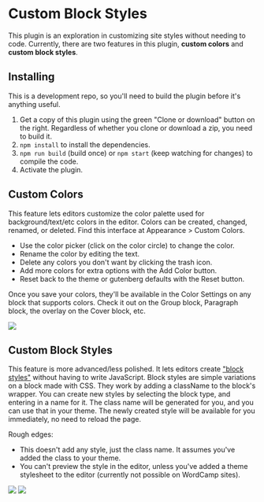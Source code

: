 Custom Block Styles
===================

This plugin is an exploration in customizing site styles without needing to code. Currently, there are two features in this plugin, **custom colors** and **custom block styles**.

## Installing

This is a development repo, so you'll need to build the plugin before it's anything useful.

1. Get a copy of this plugin using the green "Clone or download" button on the right. Regardless of whether you clone or download a zip, you need to build it.
2. `npm install` to install the dependencies.
3. `npm run build` (build once) or `npm start` (keep watching for changes) to compile the code.
4. Activate the plugin.

## Custom Colors

This feature lets editors customize the color palette used for background/text/etc colors in the editor. Colors can be created, changed, renamed, or deleted. Find this interface at Appearance > Custom Colors.

- Use the color picker (click on the color circle) to change the color.
- Rename the color by editing the text.
- Delete any colors you don't want by clicking the trash icon.
- Add more colors for extra options with the Add Color button.
- Reset back to the theme or gutenberg defaults with the Reset button.

Once you save your colors, they'll be available in the Color Settings on any block that supports colors. Check it out on the Group block, Paragraph block, the overlay on the Cover block, etc.

![](https://ryelle.codes/wp-content/uploads/2019/06/wccbs-custom-colors.png)

## Custom Block Styles

This feature is more advanced/less polished. It lets editors create ["block styles"]() without having to write JavaScript. Block styles are simple variations on a block made with CSS. They work by adding a className to the block's wrapper. You can create new styles by selecting the block type, and entering in a name for it. The class name will be generated for you, and you can use that in your theme. The newly created style will be available for you immediately, no need to reload the page.

Rough edges:
- This doesn't add any style, just the class name. It assumes you've added the class to your theme.
- You can't preview the style in the editor, unless you've added a theme stylesheet to the editor (currently not possible on WordCamp sites).

![](https://ryelle.codes/wp-content/uploads/2019/06/wccbs-block-style-sidebar.png)
![](https://ryelle.codes/wp-content/uploads/2019/06/wccbs-block-style-inspector.png)
